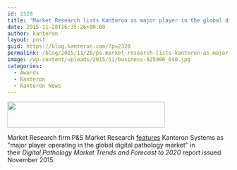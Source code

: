```yaml
---
id: 2328
title: 'Market Research lists Kanteron as major player in the global digital pathology market'
date: 2015-11-28T16:35:26+00:00
author: kanteron
layout: post
guid: https://blog.kanteron.com/?p=2328
permalink: /blog/2015/11/28/ps-market-research-lists-kanteron-as-major-player-in-the-global-digital-pathology-market/
image: /wp-content/uploads/2015/11/business-925900_640.jpg
categories:
  - Awards
  - Kanteron
  - Kanteron News
---
```

[<img class="aligncenter" src="httpss://www.psmarketresearch.com/images/logo.png" alt="" width="357" height="59" />](httpss://www.psmarketresearch.com)

Market Research firm P&S Market Research <a href="https://newslive7.in/press-releases/post/18814/digital-pathology-market-trends-and-forecast-to-2020-p-s-market-research" target="_blank">features</a> Kanteron Systems as "major player operating in the global digital pathology market" in their _Digital Pathology Market Trends and Forecast to 2020_ report issued November 2015.
